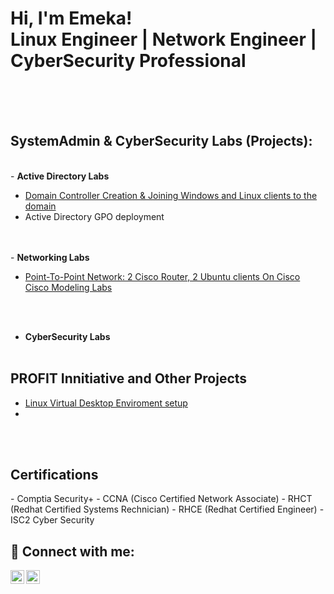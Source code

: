 <h1>Hi, I'm Emeka! <br/><a>Linux Engineer</a> | <a>Network Engineer</a> | <a>CyberSecurity Professional</a></h1>
<br>
<br>
<br>
<h2> SystemAdmin & CyberSecurity Labs (Projects): </h2>
<br>
- <b> Active Directory Labs </b>

  - [Domain Controller Creation & Joining Windows and Linux clients to the domain](https://www.youtube.com/watch?v=TItXqj5I-ps)<br>
  - Active Directory GPO deployment<br>
  
  <br>
  <br>
- <b> Networking Labs </b>

  - [Point-To-Point Network: 2 Cisco Router, 2 Ubuntu clients On Cisco Cisco Modeling Labs](https://www.youtube.com/watch?v=3pXKbo6rxGs)
  <br>
  <br>
  
- <b> CyberSecurity Labs </b>
  <br>
  <br>
 
<h2> PROFIT Innitiative and Other Projects </h2>

- [Linux Virtual Desktop Enviroment setup](https://github.com/users/louisakosa@VDE_Setup)
- 
  
<br>
<br>

<h2>Certifications</h2>
  - Comptia Security+
  - CCNA (Cisco Certified Network Associate)
  - RHCT (Redhat Certified Systems Rechnician)
  - RHCE (Redhat Certified Engineer)
  - ISC2 Cyber Security







<h2> 🤳 Connect with me:</h2>

[<img align="left" alt="JoshMadakor | YouTube" width="22px" src="https://cdn.jsdelivr.net/npm/simple-icons@v3/icons/youtube.svg" />][youtube]
[<img align="left" alt="JoshMadakor | LinkedIn" width="22px" src="https://cdn.jsdelivr.net/npm/simple-icons@v3/icons/linkedin.svg" />][linkedin]


[youtube]: https://www.youtube.com/@LouisAkosa
[linkedin]: https://www.linkedin.com/in/emeka-enwonwu-profile


<!--
**joshmadakor1/joshmadakor1** is a ✨ _special_ ✨ repository because its `README.md` (this file) appears on your GitHub profile.

Here are some ideas to get you started:

- 🔭 I’m currently working on ...
- 🌱 I’m currently learning ...
- 👯 I’m looking to collaborate on ...
- 🤔 I’m looking for help with ...
- 💬 Ask me about ...
- 📫 How to reach me: ...
- 😄 Pronouns: ...
- ⚡ Fun fact: ...
-->

